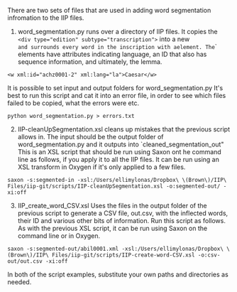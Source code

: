There are two sets of files that are used in adding word segmentation infromation to the IIP files.
1. word_segmentation.py runs over a directory of IIP files. It copies the `<div type="edition" subtype="transcription">` into a new <div type="edition" subtype="segmented-transcription">` and surrounds every word in the inscription with a `<w>` element. The `<w>` elements have attributes indicating language, an ID that also has sequence information, and ultimately, the lemma.
  
  `<w xml:id="achz0001-2" xml:lang="la">Caesar</w>`
  
  It is possible to set input and output folders for word_segmentation.py
  It's best to run this script and cat it into an error file, in order to see which files failed to be copied, what the errors were etc.
  
  `python word_segmentation.py > errors.txt`
  
  2. IIP-cleanUpSegmentation.xsl cleans up mistakes that the previous script allows in. The input should be the output folder of word_segmentation.py and it outputs into `cleaned_segmentation_out" This is an XSL script that should be run using Saxon ont he command line as follows, if you apply it to all the IIP files. It can be run using an XSL transform in Oxygen if it's only applied to a few files. 
  
  `saxon -s:segmented-in -xsl:/Users/ellimylonas/Dropbox\ \(Brown\)/IIP\ Files/iip-git/scripts/IIP-cleanUpSegmentation.xsl -o:segmented-out/ -xi:off`
  
  3. IIP_create_word_CSV.xsl Uses the files in the output folder of the previous script to generate a CSV file, out.csv, with the inflected words, their ID and various other bits of information. Run this script as follows. As with the previous XSL script, it can be run using Saxon on the command line or in Oxygen.
  
  `saxon -s:segmented-out/abil0001.xml -xsl:/Users/ellimylonas/Dropbox\ \(Brown\)/IIP\ Files/iip-git/scripts/IIP-create-word-CSV.xsl -o:csv-out/out.csv -xi:off`
  
  In both of the script examples, substitute your own paths and directories as needed. 
